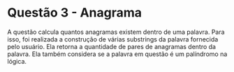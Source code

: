 # Questão 3 - Anagrama

A questão calcula quantos anagramas existem dentro de uma palavra. Para isso, foi realizada a construção de várias substrings da palavra fornecida pelo usuário. Ela retorna a quantidade de pares de anagramas dentro da palavra.
Ela também considera se a palavra em questão é um palíndromo na lógica.


